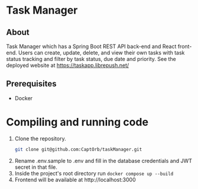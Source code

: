 # Task Manager

## About

Task Manager which has a Spring Boot REST API back-end and React front-end. 
Users can create, update, delete, and view their own tasks with task status tracking and filter by task status, due date and priority.
See the deployed website at https://taskapp.librepush.net/

## Prerequisites
* Docker

# Compiling and running code
1. Clone the repository. 
   ```sh
   git clone git@github.com:CaptOrb/taskManager.git
   ```
2. Rename .env.sample to .env and fill in the database credentials and JWT secret in that file.
2. Inside the project's root directory run ```docker compose up --build```
3. Frontend will be available at http://localhost:3000

